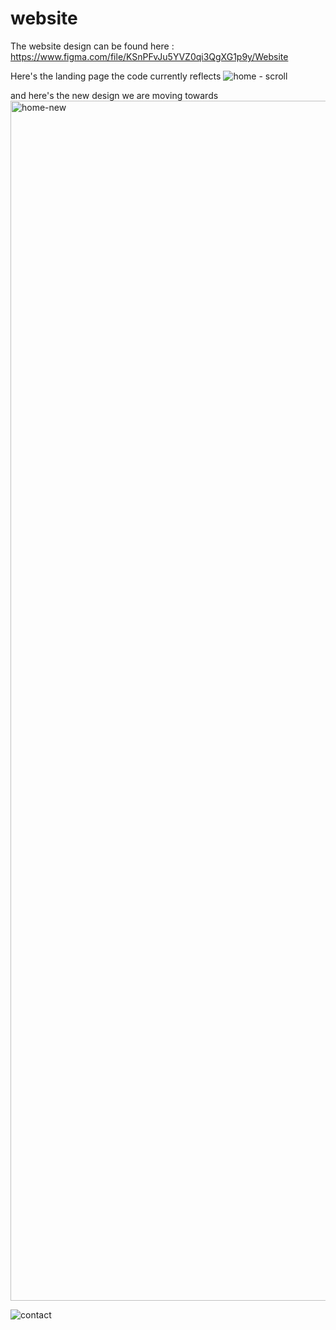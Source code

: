 # website

The website design can be found here : https://www.figma.com/file/KSnPFvJu5YVZ0qi3QgXG1p9y/Website

Here's the landing page the code currently reflects
![home - scroll](https://user-images.githubusercontent.com/40800731/48987824-16321b80-f0f0-11e8-8011-121a3602df4b.png)

and here's the new design we are moving towards
<img width="1920" alt="home-new" src="https://user-images.githubusercontent.com/40800731/48987900-77f28580-f0f0-11e8-8820-72d69d6fe991.png">

![contact](https://user-images.githubusercontent.com/40800731/48987949-aa9c7e00-f0f0-11e8-9839-33e3467a08d6.png)
